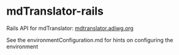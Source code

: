 # mdTranslator-rails

Rails API for mdTranslator: [mdtranslator.adiwg.org](http://mdtranslator.adiwg.org)

See the environmentConfiguration.md for hints on configuring the environment
